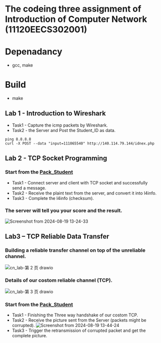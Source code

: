 # The codeing three assignment of Introduction of Computer Network (11120EECS302001)
# Depenadancy
* gcc, make
# Build
* make
## Lab 1 - Introduction to Wireshark
* Task1 - Capture the icmp packets by Wireshark.
* Task2 - the Server and Post the Student_ID as data.
```
ping 8.8.8.8
curl -X POST --data "input=111065540" http://140.114.79.144/idnex.php
```
## Lab 2 - TCP Socket Programming


### Start from the [Pack_Student](./lab2/Pack_student)
* Task1 - Connect server and client with TCP socket and successfully send a
 message.
* Task2 - Receive the plaint text from the server, and convert it into l4info.
* Task3 - Complete the l4info (checksum).

### The server will tell you your score and the result.
![Screenshot from 2024-08-19 13-24-33](https://github.com/user-attachments/assets/c8f935e8-347c-418d-bef9-04d254634e8d)

## Lab3 – TCP Reliable Data Transfer
### Building a reliable transfer channel on top of the unreliable channel.
![cn_lab-第 2 页 drawio](https://github.com/user-attachments/assets/d2b296d7-1e23-4405-89db-4d32cb445e3c)
### Details of our costom reliable channel (TCP).
![cn_lab-第 3 页 drawio](https://github.com/user-attachments/assets/95cb7fd4-ad6f-448b-bf89-087c5af33cc2)

### Start from the [Pack_Student](./lab3/pack_student)
* Task1 - Finishing the Three way handshake of our costom TCP.
* Task2 - Receive the picture sent from the Server (packets might be corrupted).
![Screenshot from 2024-08-19 13-44-24](https://github.com/user-attachments/assets/84bb7040-d442-44c3-b238-300f88b7d080)
* Task3 - Trigger the retransmission of corrupted packet and get the complete picture.

